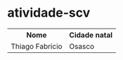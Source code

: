 # atividade-scv

<table>
  <tr>
    <th>Nome</th>
    <th>Cidade natal</th>
  </tr>
  <tr>
    <td>Thiago Fabricio</td>
    <td>Osasco</td>
  </tr>
</table>